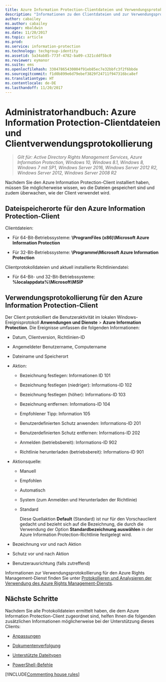 ```yaml
---
title: Azure Information Protection-Clientdateien und Verwendungsprotokollierung
description: "Informationen zu den Clientdateien und zur Verwendungsprotokollierung für den Azure Information Protection-Client für Windows"
author: cabailey
ms.author: cabailey
manager: mbaldwin
ms.date: 11/20/2017
ms.topic: article
ms.prod: 
ms.service: information-protection
ms.technology: techgroup-identity
ms.assetid: 5a34ab85-773f-4782-ba09-c321cddf5bc0
ms.reviewer: eymanor
ms.suite: ems
ms.openlocfilehash: 33047865430004f91eb85ec7e32bbfc3f2f6bbde
ms.sourcegitcommit: f1d0b899e6d79ebef3829f24711f947316bca8ef
ms.translationtype: HT
ms.contentlocale: de-DE
ms.lasthandoff: 11/20/2017
---
```

# <a name="admin-guide-azure-information-protection-client-files-and-client-usage-logging"></a>Administratorhandbuch: Azure Information Protection-Clientdateien und Clientverwendungsprotokollierung

>*Gilt für: Active Directory Rights Management Services, Azure Information Protection, Windows 10, Windows 8.1, Windows 8, Windows 7 mit SP1, Windows Server 2016, Windows Server 2012 R2, Windows Server 2012, Windows Server 2008 R2*

Nachdem Sie den Azure Information Protection-Client installiert haben, müssen Sie möglicherweise wissen, wo die Dateien gespeichert sind und zudem überwachen, wie der Client verwendet wird.

## <a name="file-locations-for-the-azure-information-protection-client"></a>Dateispeicherorte für den Azure Information Protection-Client

Clientdateien:   

- Für 64-Bit-Betriebssysteme: **\ProgramFiles (x86)\Microsoft Azure Information Protection**

- Für 32-Bit-Betriebssysteme: **\Programme\Microsoft Azure Information Protection**

Clientprotokolldateien und aktuell installierte Richtliniendatei:

- Für 64-Bit- und 32-Bit-Betriebssysteme: **%localappdata%\Microsoft\MSIP**

## <a name="usage-logging-for-the-azure-information-protection-client"></a>Verwendungsprotokollierung für den Azure Information Protection-Client

Der Client protokolliert die Benutzeraktivität im lokalen Windows-Ereignisprotokoll **Anwendungen und Dienste** > **Azure Information Protection**. Die Ereignisse umfassen die folgenden Informationen:

- Datum, Clientversion, Richtlinien-ID

- Angemeldeter Benutzername, Computername

- Dateiname und Speicherort

- Aktion:

    - Bezeichnung festlegen: Informationen ID 101
    
    - Bezeichnung festlegen (niedriger): Informations-ID 102
    
    - Bezeichnung festlegen (höher): Informations-ID 103
    
    - Bezeichnung entfernen: Informations-ID 104
   
    - Empfohlener Tipp: Information 105
    
    - Benutzerdefinierten Schutz anwenden: Informations-ID 201
    
    - Benutzerdefinierten Schutz entfernen: Informations-ID 202
    
    - Anmelden (betriebsbereit): Informations-ID 902
    
    - Richtlinie herunterladen (betriebsbereit): Informations-ID 901
    
- Aktionsquelle:
    
    - Manuell 
    
    - Empfohlen
    
    - Automatisch  
    
    - System (zum Anmelden und Herunterladen der Richtlinie)
    
    - Standard
        
        Diese Quellaktion **Default** (Standard) ist nur für den Vorschauclient gedacht und bezieht sich auf die Bezeichnung, die durch die Verwendung der Option **Standardbezeichnung auswählen** in der Azure Information Protection-Richtlinie festgelegt wird.

    
- Bezeichnung vor und nach Aktion 
    
- Schutz vor und nach Aktion
    
- Benutzerausrichtung (falls zutreffend)
    

Informationen zur Verwendungsprotokollierung für den Azure Rights Management-Dienst finden Sie unter [Protokollieren und Analysieren der Verwendung des Azure Rights Management-Diensts](../deploy-use/log-analyze-usage.md).



## <a name="next-steps"></a>Nächste Schritte
Nachdem Sie alle Protokolldateien ermittelt haben, die dem Azure Information Protection-Client zugeordnet sind, helfen Ihnen die folgenden zusätzlichen Informationen möglicherweise bei der Unterstützung dieses Clients:

- [Anpassungen](client-admin-guide-customizations.md)

- [Dokumentenverfolgung](client-admin-guide-document-tracking.md)

- [Unterstützte Dateitypen](client-admin-guide-file-types.md)

- [PowerShell-Befehle](client-admin-guide-powershell.md)

[!INCLUDE[Commenting house rules](../includes/houserules.md)]
